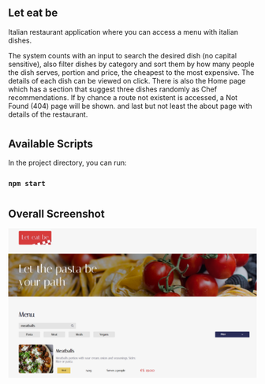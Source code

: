 ## Let eat be

Italian restaurant application where you can access a menu with italian dishes.

The system counts with an input to search the desired dish (no capital sensitive), also filter dishes by category and sort them by how many people the dish serves, portion and price, the cheapest to the most expensive. The details of each dish can be viewed on click. There is also the Home page which has a section that suggest three dishes randomly as Chef recommendations. If by chance a route not existent is accessed, a Not Found (404) page will be shown. and last but not least the about page with details of the restaurant.

#
## Available Scripts

In the project directory, you can run:

### `npm start`
#
## Overall Screenshot

![Screen_shot_overall](/Screenshot.png)

#
